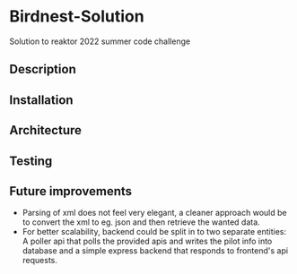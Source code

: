 # Birdnest-Solution
Solution to reaktor 2022 summer code challenge
## Description

## Installation

## Architecture

## Testing

## Future improvements
- Parsing of xml does not feel very elegant, a cleaner approach would be to convert the xml to eg. json and then retrieve the wanted data.
- For better scalability, backend could be split in to two separate entities: A poller api that polls the provided apis and writes the pilot info into database and a simple express backend that responds to frontend's api requests.